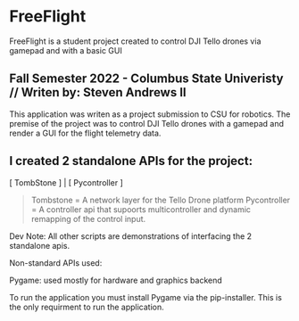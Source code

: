 # FreeFlight
FreeFlight is a student project created to control DJI Tello drones via gamepad and with a basic GUI 

Fall Semester 2022 - Columbus State Univeristy 
// Writen by: Steven Andrews II 
-----------------------------------------------------------------------------------------------------------------------------------

This application was writen as a project submission to CSU for robotics. The premise of the project was to control DJI Tello drones with a gamepad and render a GUI for the flight telemetry data. 

I created 2 standalone APIs for the project:
-----------------------------------------------------------------------------------------------------------------------------------
[ TombStone ] | [ Pycontroller ] 


>Tombstone    = A network layer for the Tello Drone platform 
>Pycontroller = A controller api that supoorts multicontroller and dynamic remapping of the control input. 



Dev Note:   All other scripts are demonstrations of interfacing the 2 standalone apis. 


Non-standard APIs used:

Pygame:
used mostly for hardware and graphics backend



To run the application you must install Pygame via the pip-installer. 
This is the only requirment to run the application. 

